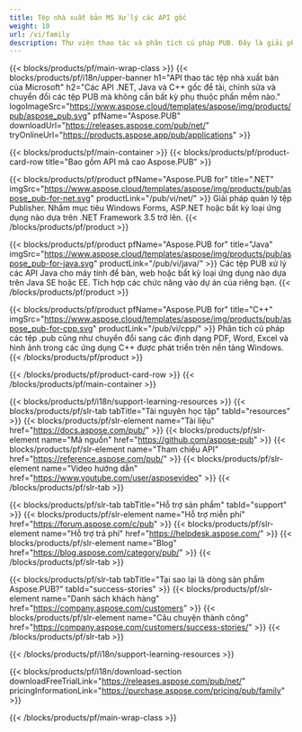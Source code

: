 ```yaml
---
title: Tệp nhà xuất bản MS Xử lý các API gốc
weight: 10
url: /vi/family
description: Thư viện thao tác và phân tích cú pháp PUB. Đây là giải pháp API để tải, chỉnh sửa, hiển thị và chuyển đổi các tệp của nhà xuất bản MS sang tệp PDF trên bất kỳ nền tảng nào.
---
```


{{< blocks/products/pf/main-wrap-class >}}
{{< blocks/products/pf/i18n/upper-banner h1="API thao tác tệp nhà xuất bản của Microsoft" h2="Các API .NET, Java và C++ gốc để tải, chỉnh sửa và chuyển đổi các tệp PUB mà không cần bất kỳ phụ thuộc phần mềm nào." logoImageSrc="https://www.aspose.cloud/templates/aspose/img/products/pub/aspose_pub.svg" pfName="Aspose.PUB" downloadUrl="https://releases.aspose.com/pub/net/" tryOnlineUrl="https://products.aspose.app/pub/applications" >}}

{{< blocks/products/pf/main-container >}}
{{< blocks/products/pf/product-card-row title="Bao gồm API mã cao Aspose.PUB" >}}

{{< blocks/products/pf/product pfName="Aspose.PUB for" title=".NET" imgSrc="https://www.aspose.cloud/templates/aspose/img/products/pub/aspose_pub-for-net.svg" productLink="/pub/vi/net/" >}}
Giải pháp quản lý tệp Publisher. Nhắm mục tiêu Windows Forms, ASP.NET hoặc bất kỳ loại ứng dụng nào dựa trên .NET Framework 3.5 trở lên.
{{< /blocks/products/pf/product >}}

{{< blocks/products/pf/product pfName="Aspose.PUB for" title="Java" imgSrc="https://www.aspose.cloud/templates/aspose/img/products/pub/aspose_pub-for-java.svg" productLink="/pub/vi/java/" >}}
Các tệp PUB xử lý các API Java cho máy tính để bàn, web hoặc bất kỳ loại ứng dụng nào dựa trên Java SE hoặc EE. Tích hợp các chức năng vào dự án của riêng bạn.
{{< /blocks/products/pf/product >}}

{{< blocks/products/pf/product pfName="Aspose.PUB for" title="C++" imgSrc="https://www.aspose.cloud/templates/aspose/img/products/pub/aspose_pub-for-cpp.svg" productLink="/pub/vi/cpp/" >}}
Phân tích cú pháp các tệp .pub cũng như chuyển đổi sang các định dạng PDF, Word, Excel và hình ảnh trong các ứng dụng C++ được phát triển trên nền tảng Windows.
{{< /blocks/products/pf/product >}}

{{< /blocks/products/pf/product-card-row >}}
{{< /blocks/products/pf/main-container >}}

{{< blocks/products/pf/i18n/support-learning-resources >}}
{{< blocks/products/pf/slr-tab tabTitle="Tài nguyên học tập" tabId="resources" >}}
{{< blocks/products/pf/slr-element name="Tài liệu" href="https://docs.aspose.com/pub/" >}}
{{< blocks/products/pf/slr-element name="Mã nguồn" href="https://github.com/aspose-pub" >}}
{{< blocks/products/pf/slr-element name="Tham chiếu API" href="https://reference.aspose.com/pub/" >}}
{{< blocks/products/pf/slr-element name="Video hướng dẫn" href="https://www.youtube.com/user/asposevideo" >}}
{{< /blocks/products/pf/slr-tab >}}

{{< blocks/products/pf/slr-tab tabTitle="Hỗ trợ sản phẩm" tabId="support" >}}
{{< blocks/products/pf/slr-element name="Hỗ trợ miễn phí" href="https://forum.aspose.com/c/pub" >}}
{{< blocks/products/pf/slr-element name="Hỗ trợ trả phí" href="https://helpdesk.aspose.com/" >}}
{{< blocks/products/pf/slr-element name="Blog" href="https://blog.aspose.com/category/pub/" >}}
{{< /blocks/products/pf/slr-tab >}}

{{< blocks/products/pf/slr-tab tabTitle="Tại sao lại là dòng sản phẩm Aspose.PUB?" tabId="success-stories" >}}
{{< blocks/products/pf/slr-element name="Danh sách khách hàng" href="https://company.aspose.com/customers" >}}
{{< blocks/products/pf/slr-element name="Câu chuyện thành công" href="https://company.aspose.com/customers/success-stories/" >}}
{{< /blocks/products/pf/slr-tab >}}

{{< /blocks/products/pf/i18n/support-learning-resources >}}

{{< blocks/products/pf/i18n/download-section downloadFreeTrialLink="https://releases.aspose.com/pub/net/" pricingInformationLink="https://purchase.aspose.com/pricing/pub/family" >}}

{{< /blocks/products/pf/main-wrap-class >}}
